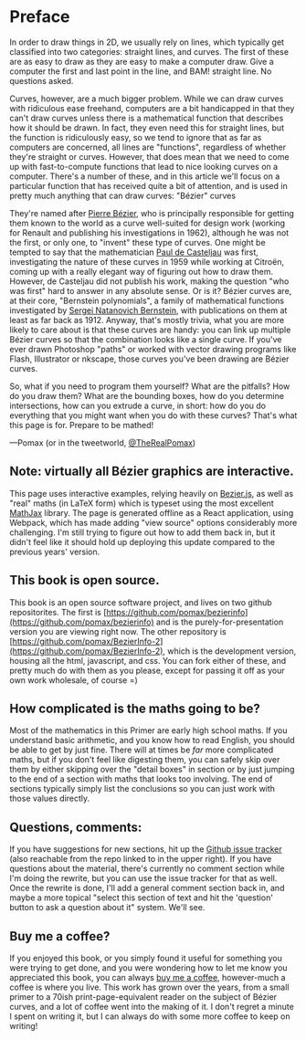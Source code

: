 # Preface

In order to draw things in 2D, we usually rely on lines, which typically get classified into two categories: straight lines, and curves. The first of these are as easy to draw as they are easy to make a computer draw. Give a computer the first and last point in the line, and BAM! straight line. No questions asked.

Curves, however, are a much bigger problem. While we can draw curves with ridiculous ease freehand, computers are a bit handicapped in that they can't draw curves unless there is a mathematical function that describes how it should be drawn. In fact, they even need this for straight lines, but the function is ridiculously easy, so we tend to ignore that as far as computers are concerned, all lines are "functions", regardless of whether they're straight or curves. However, that does mean that we need to come up with fast-to-compute functions that lead to nice looking curves on a computer. There's a number of these, and in this article we'll focus on a particular function that has received quite a bit of attention, and is used in pretty much anything that can draw curves: "Bézier" curves

They're named after [Pierre Bézier](https://en.wikipedia.org/wiki/Pierre_B%C3%A9zier), who is principally responsible for getting them known to the world as a curve well-suited for design work (working for Renault and publishing his investigations in 1962), although he was not the first, or only one, to "invent" these type of curves. One might be tempted to say that the mathematician [Paul de Casteljau](https://en.wikipedia.org/wiki/Paul_de_Casteljau) was first, investigating the nature of these curves in 1959 while working at Citroën, coming up with a really elegant way of figuring out how to draw them. However, de Casteljau did not publish his work, making the question "who was first" hard to answer in any absolute sense. Or is it? Bézier curves are, at their core, "Bernstein polynomials", a family of mathematical functions investigated by [Sergei Natanovich Bernstein](https://en.wikipedia.org/wiki/Sergei_Natanovich_Bernstein), with publications on them at least as far back as 1912. Anyway, that's mostly trivia, what you are more likely to care about is that these curves are handy: you can link up multiple Bézier curves so that the combination looks like a single curve. If you've ever drawn Photoshop "paths" or worked with vector drawing programs like Flash, Illustrator or nkscape, those curves you've been drawing are Bézier curves.

So, what if you need to program them yourself? What are the pitfalls? How do you draw them? What are the bounding boxes, how do you determine intersections, how can you extrude a curve, in short: how do you do everything that you might want when you do with these curves? That's what this page is for. Prepare to be mathed!

—Pomax (or in the tweetworld, [@TheRealPomax](https://twitter.com/TheRealPomax))

<div className="note">

## Note: virtually all Bézier graphics are interactive.

This page uses interactive examples, relying heavily on [Bezier.js](http://pomax.github.io/bezierjs), as well as "real" maths (in LaTeX form) which is typeset using the most excellent [MathJax](http://MathJax.org) library. The page is generated offline as a React application, using Webpack, which has made adding "view source" options considerably more challenging. I'm still trying to figure out how to add them back in, but it didn't feel like it should hold up deploying this update compared to the previous years' version.

## This book is open source.

This book is an open source software project, and lives on two github repositorites. The first is [https://github.com/pomax/bezierinfo](https://github.com/pomax/bezierinfo) and is the purely-for-presentation version you are viewing right now. The other repository is [https://github.com/pomax/BezierInfo-2](https://github.com/pomax/BezierInfo-2), which is the development version, housing all the html, javascript, and css. You can fork either of these, and pretty much do with them as you please, except for passing it off as your own work wholesale, of course =)

## How complicated is the maths going to be?

Most of the mathematics in this Primer are early high school maths. If you understand basic arithmetic, and you know how to read English, you should be able to get by just fine. There will at times be *far* more complicated maths, but if you don't feel like digesting them, you can safely skip over them by either skipping over the "detail boxes" in section or by just jumping to the end of a section with maths that looks too involving. The end of sections typically simply list the conclusions so you can just work with those values directly.

## Questions, comments:

If you have suggestions for new sections, hit up the [Github issue tracker](https://github.com/pomax/BezierInfo-2/issues) (also reachable from the repo linked to in the upper right). If you have questions about the material, there's currently no comment section while I'm doing the rewrite, but you can use the issue tracker for that as well. Once the rewrite is done, I'll add a general comment section back in, and maybe a more topical "select this section of text and hit the 'question' button to ask a question about it" system. We'll see.

## Buy me a coffee?

If you enjoyed this book, or you simply found it useful for something you were trying to get done, and you were wondering how to let me know you appreciated this book, you can
always [buy me a coffee](https://www.paypal.com/cgi-bin/webscr?cmd=_s-xclick&hosted_button_id=QPRDLNGDANJSW), however-much a coffee is where you live. This work has grown over the years, from a small primer to a 70ish print-page-equivalent reader on the subject of Bézier curves, and a lot of coffee went into the making of it. I don't regret a minute I spent on writing it, but I can always do with some more coffee to keep on writing!

</div>
